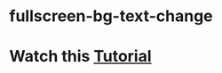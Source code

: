 # fullscreen-bg-text-change
# Watch this [Tutorial](https://www.youtube.com/watch?v=EPsS-NFWZPo&t=136s)

